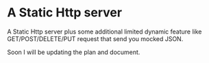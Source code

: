 # A Static Http server

A Static Http server plus some additional limited dynamic feature like GET/POST/DELETE/PUT request that send you mocked JSON.

Soon I will be updating the plan and document.



